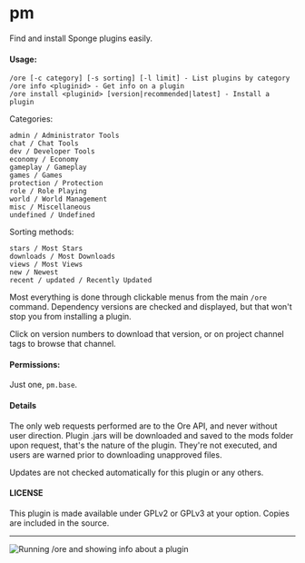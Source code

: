# pm

Find and install Sponge plugins easily.

#### Usage:

    /ore [-c category] [-s sorting] [-l limit] - List plugins by category
    /ore info <pluginid> - Get info on a plugin
    /ore install <pluginid> [version|recommended|latest] - Install a plugin

Categories:

    admin / Administrator Tools
    chat / Chat Tools
    dev / Developer Tools
    economy / Economy
    gameplay / Gameplay
    games / Games
    protection / Protection
    role / Role Playing
    world / World Management
    misc / Miscellaneous
    undefined / Undefined

Sorting methods:

    stars / Most Stars
    downloads / Most Downloads
    views / Most Views
    new / Newest
    recent / updated / Recently Updated

Most everything is done through clickable menus from the main `/ore` command.  Dependency versions are checked and displayed, but that won't stop you from installing a plugin.

Click on version numbers to download that version, or on project channel tags to browse that channel.

#### Permissions:

Just one, `pm.base`.

#### Details

The only web requests performed are to the Ore API, and never without user direction.  Plugin .jars will be downloaded and saved to the mods folder upon request, that's the nature of the plugin. They're not executed, and users are warned prior to downloading unapproved files.

Updates are not checked automatically for this plugin or any others.

#### LICENSE

This plugin is made available under GPLv2 or GPLv3 at your option.  Copies are included in the source.

--------

![Running /ore and showing info about a plugin](http://i.imgur.com/uT93m2O.png)
